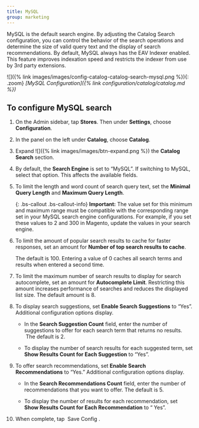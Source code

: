```yaml
---
title: MySQL
group: marketing
---
```


MySQL is the default search engine. By adjusting the Catalog Search configuration, you can control the behavior of the search operations and determine the size of valid query text and the display of search recommendations. By default, MySQL always has the EAV Indexer enabled. This feature improves indexation speed and restricts the indexer from use by 3rd party extensions.

![]({% link images/images/config-catalog-catalog-search-mysql.png %}){: .zoom}
*[MySQL Configuration]({% link configuration/catalog/catalog.md %})*

## To configure MySQL search

1. On the Admin sidebar, tap **Stores**. Then under **Settings**, choose **Configuration**.

1. In the panel on the left under **Catalog**, choose **Catalog**.

1. Expand ![]({% link images/images/btn-expand.png %}) the **Catalog Search** section.

1. By default, the **Search Engine** is set to “MySQL”. If switching to MySQL, select that option. This affects the available fields.

1. To limit the length and word count of search query text, set the **Minimal Query Length** and **Maximum Query Length**.

    {: .bs-callout .bs-callout-info}
    **Important:** The value set for this minimum and maximum range must be compatible with the corresponding range set in your MySQL search engine configurations. For example, if you set these values to 2 and 300 in Magento, update the values in your search engine.

1. To limit the amount of popular search results to cache for faster responses, set an amount for **Number of top search results to cache**.

    The default is 100. Entering a value of 0 caches all search terms and results when entered a second time.

1. To limit the maximum number of search results to display for search autocomplete, set an amount for **Autocomplete Limit**. Restricting this amount increases performance of searches and reduces the displayed list size. The default amount is 8.

1. To display search suggestions, set **Enable Search Suggestions** to “Yes”. Additional configuration options display.

    * In the **Search Suggestion Count** field, enter the number of suggestions to offer for each search term that returns no results.  The default is 2.

    * To display the number of search results for each suggested term, set **Show Results Count for Each Suggestion** to “Yes”.

1. To offer search recommendations, set **Enable Search Recommendations** to “Yes.” Additional configuration options display.

    * In the **Search Recommendations Count** field, enter the number of recommendations that you want to offer. The default is 5.

    * To display the number of results for each recommendation, set **Show Results Count for Each Recommendation** to “ Yes”.

1. When complete, tap <span class="btn"> Save Config </span>.
